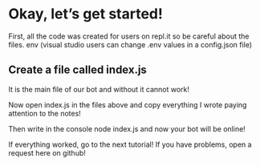 # Okay, let’s get started!

First, all the code was created for users on repl.it so be careful about the files. env (visual studio users can change .env values in a config.json file)

## Create a file called index.js

It is the main file of our bot and without it cannot work!

Now open index.js in the files above and copy everything I wrote paying attention to the notes!

Then write in the console node index.js and now your bot will be online!

If everything worked, go to the next tutorial!
If you have problems, open a request here on github!
